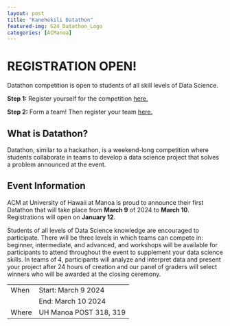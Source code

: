 ```yaml
---
layout: post
title: "Kanehekili Datathon"
featured-img: S24_Datathon_Logo
categories: [ACManoa]
---
```


# REGISTRATION OPEN!
Datathon competition is open to students of all skill levels of Data Science.

**Step 1:** Register yourself for the competition [here.](https://forms.gle/74eHk3ZWGekb7BfN7) 

**Step 2:** Form a team! Then register your team [here.](https://forms.gle/L3P55WFz9Ux8kyvD6)

## What is Datathon?

Datathon, similar to a hackathon, is a weekend-long competition where students collaborate in teams to develop a data science project that solves a problem announced at the event.

## Event Information

ACM at University of Hawaii at Manoa is proud to announce their first Datathon that will take place from **March 9** of 2024 to **March 10**. Registrations will open on **January 12**.

Students of all levels of Data Science knowledge are encouraged to participate. There will be three levels in which teams can compete in: beginner, intermediate, and advanced, and workshops will be available for participants to attend throughout the event to supplement your data science skills. In teams of 4, participants will analyze and interpret data and present your project after 24 hours of creation and our panel of graders will select winners who will be awarded at the closing ceremony. 

|       |                                                      |
| ----- | ---------------------------------------------------- |
| When  | Start: March 9 2024                                  |
|       | End: March 10 2024                                   |
| Where | UH Manoa POST 318, 319                               |




<link href="//cdn.rawgit.com/noelboss/featherlight/1.7.13/release/featherlight.min.css" type="text/css" rel="stylesheet" />
<script src="//code.jquery.com/jquery-latest.js"></script>
<script src="//cdn.rawgit.com/noelboss/featherlight/1.7.13/release/featherlight.min.js" type="text/javascript" charset="utf-8"></script>
<style>
